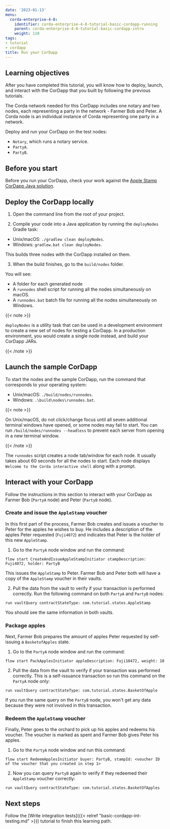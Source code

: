 ```yaml
---
date: '2023-01-13'
menu:
  corda-enterprise-4-8:
    identifier: corda-enterprise-4-8-tutorial-basic-cordapp-running
    parent: corda-enterprise-4-8-tutorial-basic-cordapp-intro
    weight: 110
tags:
- tutorial
- cordapp
title: Run your CorDapp
---
```


## Learning objectives

After you have completed this tutorial, you will know how to deploy, launch, and interact with the CorDapp that you built by following the previous tutorials.

The Corda network needed for this CorDapp includes one notary and two nodes, each representing a party in the network - Farmer Bob and Peter. A Corda node is an individual instance of Corda representing one party in a network.

Deploy and run your CorDapp on the test nodes:

* `Notary`, which runs a notary service.
* `PartyA`.
* `PartyB`.

## Before you start

Before you run your CorDapp, check your work against the [Apple Stamp CorDapp Java solution](https://github.com/corda/samples-java/tree/master/Basic/tutorial-applestamp).

## Deploy the CorDapp locally

1. Open the command line from the root of your project.

2. Compile your code into a Java application by running the `deployNodes` Gradle task:

* Unix/macOS: `./gradlew clean deployNodes`.
* Windows: `gradlew.bat clean deployNodes`.

This builds three nodes with the CorDapp installed on them.

3. When the build finishes, go to the `build/nodes` folder.

You will see:

* A folder for each generated node
* A `runnodes` shell script for running all the nodes simultaneously on macOS.
* A `runnodes.bat` batch file for running all the nodes simultaneously on Windows.

{{< note >}}

`deployNodes` is a utility task that can be used in a development environment to create a new set of nodes for testing a CorDapp. In a production environment, you would create a single node instead, and build your CorDapp JARs.

{{< /note >}}


## Launch the sample CorDapp

To start the nodes and the sample CorDapp, run the command that corresponds to your operating system:

* Unix/macOS: `./build/nodes/runnodes`.
* Windows: `.\build\nodes\runnodes.bat`.


{{< note >}}

On Unix/macOS, do not click/change focus until all seven additional terminal windows have opened, or some nodes may fail to start. You can run `/build/nodes/runnodes --headless` to prevent each server from opening in a new terminal window.

{{< /note >}}

The `runnodes` script creates a node tab/window for each node. It usually takes about 60 seconds for all the nodes to start. Each node displays `Welcome to the Corda interactive shell` along with a prompt.


## Interact with your CorDapp

Follow the instructions in this section to interact with your CorDapp as Farmer Bob (`PartyA` node) and Peter (`PartyB` node).

### Create and issue the `AppleStamp` voucher

In this first part of the process, Farmer Bob creates and issues a voucher to Peter for the apples he wishes to buy. He includes a description of the apples Peter requested (`Fuji4072`) and indicates that Peter is the holder of this new `AppleStamp`.

1. Go to the `PartyA` node window and run the command:

`flow start CreateAndIssueAppleStampInitiator stampDescription: Fuji4072, holder: PartyB`

This issues the `AppleStamp` to Peter. Farmer Bob and Peter both will have a copy of the `AppleStamp` voucher in their vaults.

2. Pull the data from the vault to verify if your transaction is performed correctly. Run the following command on both `PartyA` and `PartyB` nodes:

`run vaultQuery contractStateType: com.tutorial.states.AppleStamp`

You should see the same information in both vaults.

### Package apples

Next, Farmer Bob prepares the amount of apples Peter requested by self-issuing a `BasketofApples` state.

1. Go to the `PartyA` node window and run the command:

`flow start PackApplesInitiator appleDescription: Fuji10472, weight: 10`

2. Pull the data from the vault to verify if your transaction was performed correctly. This is a self-issuance transaction so run this command on the `PartyA` node only:

`run vaultQuery contractStateType: com.tutorial.states.BasketOfApple`

If you run the same query on the `PartyB` node, you won't get any data because they were not involved in this transaction.

### Redeem the `AppleStamp` voucher

Finally, Peter goes to the orchard to pick up his apples and redeems his voucher. The voucher is marked as spent and Farmer Bob gives Peter his apples.

1. Go to the `PartyA` node window and run this command:

`flow start RedeemApplesInitiator buyer: PartyB, stampId: <voucher ID of the voucher that you created in step 1>`

2. Now you can query `PartyB` again to verify if they redeemed their `AppleStamp` voucher correctly:

`run vaultQuery contractStateType: com.tutorial.states.BasketOfApples`

## Next steps

Follow the [Write integration tests]({{< relref "basic-cordapp-int-testing.md" >}}) tutorial to finish this learning path.
